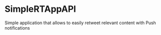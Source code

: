 # SimpleRTAppAPI
Simple application that allows to easily retweet relevant content with Push notifications
